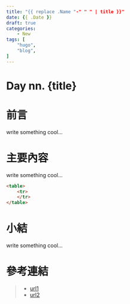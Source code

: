 ```yaml
---
title: "{{ replace .Name "-" " " | title }}"
date: {{ .Date }}
draft: true
categories:
    - New
tags: [
    "hugo",
    "blog",
]
---
```


# Day nn. {title}

# 前言

write something cool...

# 主要內容

write something cool...
```markdown
<table>
	<tr>
	</tr>
</table>
```

# 小結

write something cool...

# 參考連結

>* [url1](https://www.google.com)
>* [url2]()